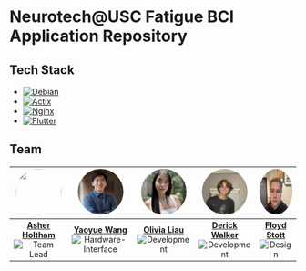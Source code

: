 # Neurotech@USC Fatigue BCI Application Repository

## Tech Stack

- [![Debian][Debian.dev]][Debian-url]
- [![Actix][Actix.dev]][Actix-url]
- [![Nginx][Nginx.dev]][Nginx-url]
- [![Flutter][Flutter.dev]][Flutter-url]

<!-- MARKDOWN LINKS & IMAGES -->

[Debian-url]: https://www.debian.org/
[Debian.dev]: https://img.shields.io/badge/Debian-CC0000?style=for-the-badge&logo=debian&logoColor=000000
[Nginx-url]: https://nginx.org/
[Nginx.dev]: https://img.shields.io/badge/Nginx-009639?style=for-the-badge&logo=nginx&logoColor=000000
[Actix-url]: https://actix.rs/
[Actix.dev]: https://img.shields.io/badge/Actix-000000?style=for-the-badge&logo=actix&logoColor=white
[Flutter-url]: https://flutter.dev/
[Flutter.dev]: https://img.shields.io/badge/Flutter-02569B?style=for-the-badge&logo=flutter&logoColor=40C4FF

## Team

| [<img src="https://github.com/AsherHoltham.png" width="80" height="80" style="border-radius: 50%;" />][Asher-Contact] | [<img src="Assets/Yaoyue.jpeg" width="80" height="80" style="border-radius: 50%;" />][Yaoyue-Contact] | [<img src="Assets/Olivia.jpeg" width="80" height="80" style="border-radius: 50%;" />][Olivia-Contact] | [<img src="Assets/Derick.jpeg" width="80" height="80" style="border-radius: 50%;" />][Derick-Contact] | [<img src="Assets/Floyd.jpeg" width="80" height="80" style="border-radius: 50%;" />][Floyd-Contact] |
|:---:|:---:|:---:|:---:|:---:|
| **[Asher Holtham][Asher-Contact]**<br>![Team Lead](https://img.shields.io/badge/-Team%20Lead-F9E795?style=flat-square) | **[Yaoyue Wang][Yaoyue-Contact]**<br>![Hardware-Interface](https://img.shields.io/badge/-Data-2F3C7E?style=flat-square) | **[Olivia Liau][Olivia-Contact]**<br>![Development](https://img.shields.io/badge/-Frontend-7A2048?style=flat-square) | **[Derick Walker][Derick-Contact]**<br>![Development](https://img.shields.io/badge/-Fullstack-AFD275?style=flat-square) | **[Floyd Stott][Floyd-Contact]**<br>![Design](https://img.shields.io/badge/-Design-F96167?style=flat-square) | -->

[Yaoyue-Contact]: https://www.linkedin.com/in/yaoyuewang/
[Asher-Contact]: https://www.linkedin.com/in/asher-holtham/
[Olivia-Contact]: https://www.linkedin.com/in/olivia-liau-b3074b230/
[Floyd-Contact]: https://www.linkedin.com/in/floydstott/
[Derick-Contact]: https://www.linkedin.com/in/derick-walker/

[Yaoyue-img]: Assets/Yaoyue.jpeg
[Asher-img]: https://github.com/AsherHoltham.png
[Olivia-img]: Assets/Olivia.jpeg
[Floyd-img]: Assets/Floyd.jpeg
[Derick-img]: Assets/Derick.jpeg

[lead-clr]: #F9E795
[dev-clr]: #2F3C7E
[frntend-clr]: #7A2048
[fullstack-clr]: #AFD275
[design-clr]: #F96167
